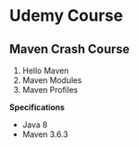 # Udemy Course

## Maven Crash Course

1. Hello Maven
2. Maven Modules
3. Maven Profiles

**Specifications**
* Java 8
* Maven 3.6.3
